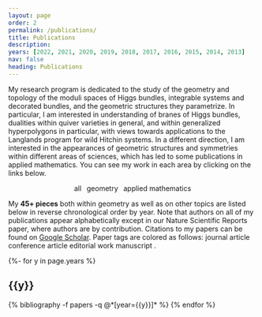 ```yaml
---
layout: page
order: 2
permalink: /publications/
title: Publications
description: 
years: [2022, 2021, 2020, 2019, 2018, 2017, 2016, 2015, 2014, 2013]
nav: false
heading: Publications
---
```


<!-- _pages/publications.md -->

<script>
function filterSubject(filter) {
  var list = document.getElementById("publicationList");
  var rows = list.getElementsByClassName("row");
  
  // Loop through all rows, hide those which don't match the selected filter
  for (i = 0; i < rows.length; i++) {
    var abbr = rows[i].getElementsByClassName("abbr")[0];
    if (abbr) {
      var txtValue = abbr.textContent || abbr.innerText;
      if (txtValue.indexOf(filter) > -1) {
        rows[i].style.display = "";
      } else {
        rows[i].style.display = "none";
      }
    }
  }
  
  // Loop through all sections, hide those which are empty
  var years = list.getElementsByClassName("year");
  for (i = 0; i < years.length; i++) {
    var count = 0;
    for (j = 0; j < rows.length; j++) {
	  var section_tag = rows[j].getElementsByClassName("section-tag")[0];
	  if (section_tag.textContent == years[i].textContent && rows[j].style.display == "") { count++; }
	}
	if (count != 0) {
	  years[i].style.display = "";
	} else {
	  years[i].style.display = "none";
	}
  }
}
</script>





My research program is dedicated to the study of the geometry and topology of the moduli spaces of Higgs bundles, integrable systems and decorated bundles, and the geometric structures they parametrize.   In particular, I am interested in understanding  of branes of Higgs bundles,  dualities within quiver varieties in general, and within generalized hyperpolygons in particular, with views towards applications to the Langlands program for wild Hitchin systems. In a different direction, I am interested in the appearances  of  geometric structures and symmetries within different areas of sciences, which has led to some publications in applied mathematics. You can see my work in each area by clicking on the links below. 

<center>
<abbr class="{{site.data.badge_colors['darkgrey']}}" onclick="filterSubject('')" style="cursor: pointer;">all</abbr>&ensp;
<abbr class="{{site.data.badge_colors['cyan']}}" onclick="filterSubject('geometery')" style="cursor: pointer;">geometry</abbr>&ensp;
<abbr class="{{site.data.badge_colors['green']}}" onclick="filterSubject('applied')" style="cursor: pointer;">applied mathematics</abbr>
</center>

My <b>45+ pieces</b> both within geometry as well as on other topics are listed below in reverse chronological order by year. Note that authors on all of my publications appear alphabetically except in our Nature Scientific Reports paper, where authors are by contribution.
Citations to my papers can be found on <a href="https://scholar.google.com/citations?user=5cLd6dIAAAAJ&hl=en">Google Scholar</a>.
Paper tags are colored as follows:
<span class="badge badge-danger">journal article</span> <span class="badge badge-primary">conference article</span> <span class="badge badge-warning">editorial work</span> <span class="badge badge-light">manuscript</span> .

<div id="publicationList" class="publications">
 
{%- for y in page.years %}
  <h2 class="year">{{y}}</h2>
  {% bibliography -f papers -q @*[year={{y}}]* %}
{% endfor %}

</div>
